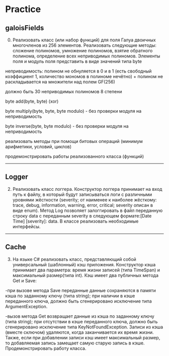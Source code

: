 # Practice
## galoisFields

0. Реализовать класс (или набор функций) для поля Галуа двоичных многочленов из 256 элементов. Реализовать следующие методы: сложение полиномов, умножение полиномов, взятие обратного полинома, определение всех неприводимых полиномов.
Элементы поля и модуль поля представить в виде значений типа byte

неприводимость: полином не обнуляется в 0 и в 1 (есть свободный коэффициент 1, количество мономов в полиноме нечётно) + полином не раскладывается на множители над полем GF(256)

должно быть 30 неприводимых полиномов 8 степени

byte add(byte, byte) (xor)

byte multiply(byte, byte, byte modulo) - без проверки модуля на неприводимость

byte inverse(byte, byte modulo) - без проверки модуля на неприводимость

реализовать методы при помощи битовых операций (минимум арифметики, условий, циклов)

продемонстрировать работы реализованного класса (функций)

____

## Logger

2. Реализовать класс логгера. Конструктор логгера принимает на вход путь к файлу, в который будут записываться логи с различными уровнями жёсткости (severity; от наименее к наиболее жёсткому: trace, debug, information, warning, error, critical; severity описан в виде enum). Метод Log позволяет залоггировать в файл переданную строку data с переданным severity в следующем формате:[Date Time] [severity]: data. В классе реализовать необходимые интерфейсы.
 
 ____
 
## Cache

3. На языке C# реализовать класс, представляющий собой универсальный (шаблонный) кэш приложения. Конструктор кэша принимает два параметра: время жизни записей (типа TimeSpan) и максимальный размер(типа int). Кэш имеет два публичных метода Get и Save:

-при вызове метода Save переданные данные сохраняются в памяти кэша по заданному ключу (типа string); при наличии в кэше переданного ключа, должно быть сгенерировано исключение типа ArgumentException.

-вызов метода Get возвращает данные из кэша по заданному ключу (типа string); при отсутствии в кэше переданного ключа, должно быть сгенерировано исключение типа KeyNotFoundException. Записи из кэша (вместе сключом) удаляются, когда заканчивается их время жизни. Также, если при добавлении записи кэш имеет максимальный размер, то добавляемая запись замещает самую старую запись в кэше. Продемонстрировать работу класса.
